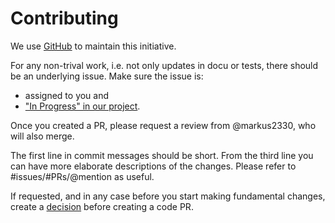 # Contributing

We use [GitHub](https://github.com/ElektraInitiative/PermaplanT/) to maintain this initiative.

For any non-trival work, i.e. not only updates in docu or tests, there should be an underlying issue.
Make sure the issue is:

- assigned to you and
- ["In Progress" in our project](https://github.com/orgs/ElektraInitiative/projects/4).

Once you created a PR, please request a review from @markus2330, who will also merge.

The first line in commit messages should be short.
From the third line you can have more elaborate descriptions of the changes.
Please refer to #issues/#PRs/@mention as useful.

If requested, and in any case before you start making fundamental changes, create a [decision](/doc/decisions/) before creating a code PR.
